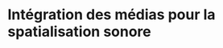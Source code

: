 <!-- %: BLOC2_SAVOIR4  -->
# Intégration des médias pour la spatialisation sonore
<!-- %; -->

<!-- start-replace-subnav -->

<!-- end-replace-subnav -->